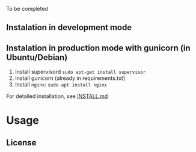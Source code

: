 To be completed



## Instalation in development mode


## Instalation in production mode with gunicorn (in Ubuntu/Debian)
1. Install supervisord `sudo apt-get install supervisor`
2. Install gunicorn (already in requirements.txt)
4. Install `nginx`: `sudo apt install nginx`






For detailed installation, see [INSTALL.md](INSTALL.md)


# Usage


## License

